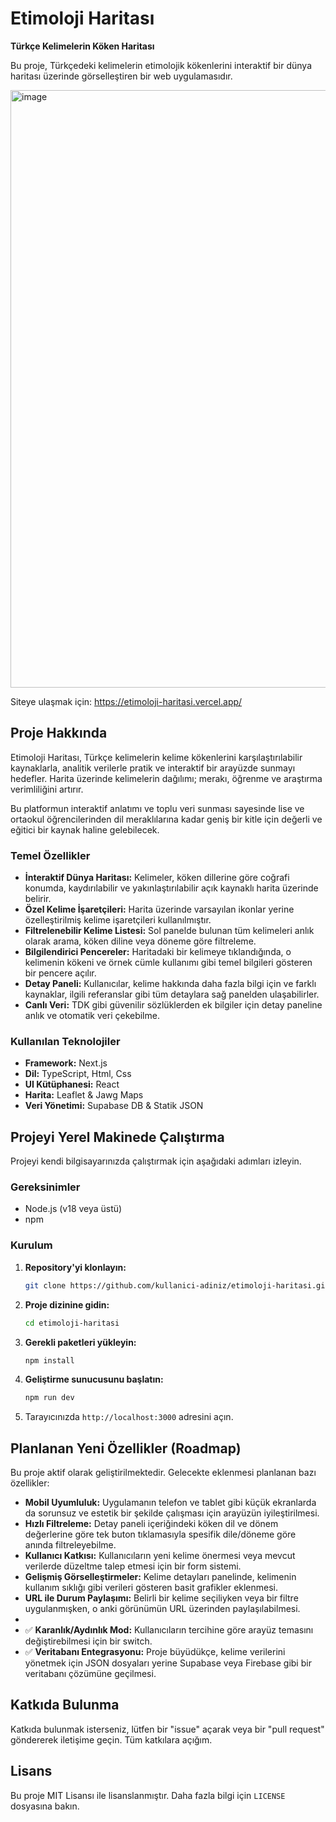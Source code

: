 
# Etimoloji Haritası

**Türkçe Kelimelerin Köken Haritası**

Bu proje, Türkçedeki kelimelerin etimolojik kökenlerini interaktif bir dünya haritası üzerinde görselleştiren bir web uygulamasıdır.

<img width="1920" height="956" alt="image" src="https://github.com/user-attachments/assets/1744c98f-911b-49c2-bbe8-002aeec25c0f" />

Siteye ulaşmak için:    https://etimoloji-haritasi.vercel.app/
## Proje Hakkında

Etimoloji Haritası, Türkçe kelimelerin kelime kökenlerini karşılaştırılabilir kaynaklarla, analitik verilerle pratik ve interaktif bir arayüzde sunmayı hedefler. Harita üzerinde kelimelerin dağılımı; merakı, öğrenme ve araştırma verimliliğini artırır.

Bu platformun interaktif anlatımı ve toplu veri sunması sayesinde lise ve ortaokul öğrencilerinden dil meraklılarına kadar geniş bir kitle için değerli ve eğitici bir kaynak haline gelebilecek.

### Temel Özellikler

*   **İnteraktif Dünya Haritası:** Kelimeler, köken dillerine göre coğrafi konumda, kaydırılabilir ve yakınlaştırılabilir açık kaynaklı harita üzerinde belirir.
*   **Özel Kelime İşaretçileri:** Harita üzerinde varsayılan ikonlar yerine özelleştirilmiş kelime işaretçileri kullanılmıştır.
*   **Filtrelenebilir Kelime Listesi:** Sol panelde bulunan tüm kelimeleri anlık olarak arama, köken diline veya döneme göre filtreleme.
*   **Bilgilendirici Pencereler:** Haritadaki bir kelimeye tıklandığında, o kelimenin kökeni ve örnek cümle kullanımı gibi temel bilgileri gösteren bir pencere açılır.
*   **Detay Paneli:** Kullanıcılar, kelime hakkında daha fazla bilgi için ve farklı kaynaklar, ilgili referanslar gibi tüm detaylara sağ panelden ulaşabilirler.
*   **Canlı Veri:** TDK gibi güvenilir sözlüklerden ek bilgiler için detay paneline anlık ve otomatik veri çekebilme.

### Kullanılan Teknolojiler

*   **Framework:** Next.js
*   **Dil:** TypeScript, Html, Css
*   **UI Kütüphanesi:** React
*   **Harita:** Leaflet & Jawg Maps
*   **Veri Yönetimi:** Supabase DB & Statik JSON

## Projeyi Yerel Makinede Çalıştırma

Projeyi kendi bilgisayarınızda çalıştırmak için aşağıdaki adımları izleyin.

### Gereksinimler

*   Node.js (v18 veya üstü)
*   npm

### Kurulum

1.  **Repository'yi klonlayın:**
    ```bash
    git clone https://github.com/kullanici-adiniz/etimoloji-haritasi.git
    ```

2.  **Proje dizinine gidin:**
    ```bash
    cd etimoloji-haritasi
    ```

3.  **Gerekli paketleri yükleyin:**
    ```bash
    npm install
    ```

4.  **Geliştirme sunucusunu başlatın:**
    ```bash
    npm run dev
    ```

5.  Tarayıcınızda `http://localhost:3000` adresini açın.

## Planlanan Yeni Özellikler (Roadmap)

Bu proje aktif olarak geliştirilmektedir. Gelecekte eklenmesi planlanan bazı özellikler:

*   **Mobil Uyumluluk:** Uygulamanın telefon ve tablet gibi küçük ekranlarda da sorunsuz ve estetik bir şekilde çalışması için arayüzün iyileştirilmesi.
*   **Hızlı Filtreleme:** Detay paneli içeriğindeki köken dil ve dönem değerlerine göre tek buton tıklamasıyla spesifik dile/döneme göre anında filtreleyebilme.
*   **Kullanıcı Katkısı:** Kullanıcıların yeni kelime önermesi veya mevcut verilerde düzeltme talep etmesi için bir form sistemi.
*   **Gelişmiş Görselleştirmeler:** Kelime detayları panelinde, kelimenin kullanım sıklığı gibi verileri gösteren basit grafikler eklenmesi.
*   **URL ile Durum Paylaşımı:** Belirli bir kelime seçiliyken veya bir filtre uygulanmışken, o anki görünümün URL üzerinden paylaşılabilmesi.
*   
*   ✅ **Karanlık/Aydınlık Mod:** Kullanıcıların tercihine göre arayüz temasını değiştirebilmesi için bir switch.
*   ✅ **Veritabanı Entegrasyonu:** Proje büyüdükçe, kelime verilerini yönetmek için JSON dosyaları yerine Supabase veya Firebase gibi bir veritabanı çözümüne geçilmesi.

## Katkıda Bulunma

Katkıda bulunmak isterseniz, lütfen bir "issue" açarak veya bir "pull request" göndererek iletişime geçin. Tüm katkılara açığım.

## Lisans

Bu proje MIT Lisansı ile lisanslanmıştır. Daha fazla bilgi için `LICENSE` dosyasına bakın.
